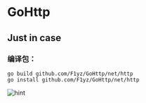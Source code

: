 # GoHttp
## Just in case

### 编译包：

```
go build github.com/F1yz/GoHttp/net/http
go install github.com/F1yz/GoHttp/net/http
```

![hint](http://leecode.info/hint.png)